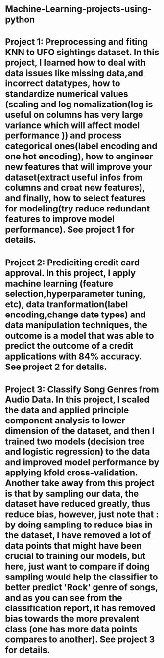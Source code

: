 # Machine-Learning-projects-using-python
# Project 1: Preprocessing and fiting KNN to UFO sightings dataset. In this project, I learned how to deal with data issues like missing data,and incorrect datatypes, how to standardize numerical values (scaling and log nomalization(log is useful on columns has very large variance which will affect model performance )) and process categorical ones(label encoding and one hot encoding),  how to engineer new features that will improve your dataset(extract useful infos from columns and creat new features), and finally, how to select features for modeling(try reduce redundant features to improve model performance). See project 1 for details.
##
# Project 2: Prediciting credit card approval. In this project, I apply machine learning (feature selection,hyperparameter tuning, etc),  data tranformation(label encoding,change date types) and data manipulation techniques, the outcome is a model that was able to predict the outcome of a credit applications with 84% accuracy. See project 2 for details.
##
# Project 3: Classify Song Genres from Audio Data. In this project, I scaled the data and applied principle component analysis to lower dimension of the dataset, and then I trained two models (decision tree and logistic regression) to the data and improved model performance by applying kfold cross-validation. Another take away from this project is that by sampling our data, the dataset have reduced greatly, thus reduce bias, however, just note that : by doing sampling to reduce bias in the dataset, I have removed a lot of data points that might have been crucial to training our models, but here, just want to compare if doing sampling would help the classifier to better predict 'Rock' genre of songs, and as you can see from the classification report, it has removed bias towards the more prevalent class (one has more data points compares to another).   See project 3 for details.
